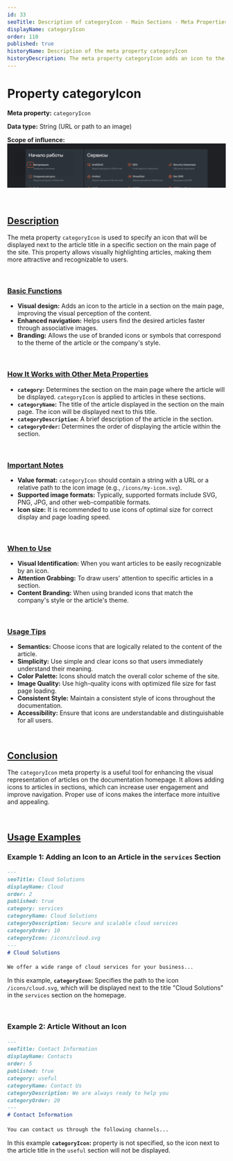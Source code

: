 ```yaml
---
id: 33
seoTitle: Description of categoryIcon - Main Sections - Meta Properties
displayName: categoryIcon
order: 110
published: true
historyName: Description of the meta property categoryIcon
historyDescription: The meta property categoryIcon adds an icon to the article on the main page, improving visual perception and navigation.
---
```


# Property categoryIcon

**Meta property:** `categoryIcon`

**Data type:** String (URL or path to an image)

**Scope of influence:**
![Property Influence](https://raw.githubusercontent.com/SolarSpaceTech/product-documentation-help/refs/heads/main/ru/images/category-icon.png)


<br/>

## [Description](description)

The meta property `categoryIcon` is used to specify an icon that will be displayed next to the article title in a specific section on the main page of the site. This property allows visually highlighting articles, making them more attractive and recognizable to users.

<br/>

### [Basic Functions](basic-functions)

- **Visual design:** Adds an icon to the article in a section on the main page, improving the visual perception of the content.
- **Enhanced navigation:** Helps users find the desired articles faster through associative images.
- **Branding:** Allows the use of branded icons or symbols that correspond to the theme of the article or the company's style.

<br/>

### [How It Works with Other Meta Properties](with-other-properties)

- **`category`:** Determines the section on the main page where the article will be displayed. `categoryIcon` is applied to articles in these sections.
- **`categoryName`:** The title of the article displayed in the section on the main page. The icon will be displayed next to this title.
- **`categoryDescription`:** A brief description of the article in the section.
- **`categoryOrder`:** Determines the order of displaying the article within the section.

<br/>

### [Important Notes](notes)

- **Value format:** `categoryIcon` should contain a string with a URL or a relative path to the icon image (e.g., `/icons/my-icon.svg`).
- **Supported image formats:** Typically, supported formats include SVG, PNG, JPG, and other web-compatible formats.
- **Icon size:** It is recommended to use icons of optimal size for correct display and page loading speed.


<br/>

### [When to Use](when-to-use)

- **Visual Identification:** When you want articles to be easily recognizable by an icon.
- **Attention Grabbing:** To draw users' attention to specific articles in a section.
- **Content Branding:** When using branded icons that match the company's style or the article's theme.

<br/>

### [Usage Tips](advice)

- **Semantics:** Choose icons that are logically related to the content of the article.
- **Simplicity:** Use simple and clear icons so that users immediately understand their meaning.
- **Color Palette:** Icons should match the overall color scheme of the site.
- **Image Quality:** Use high-quality icons with optimized file size for fast page loading.
- **Consistent Style:** Maintain a consistent style of icons throughout the documentation.
- **Accessibility:** Ensure that icons are understandable and distinguishable for all users.

<br/>

## [Conclusion](conclusion)

The `categoryIcon` meta property is a useful tool for enhancing the visual representation of articles on the documentation homepage.
It allows adding icons to articles in sections, which can increase user engagement and improve navigation.
Proper use of icons makes the interface more intuitive and appealing.

<br/>

## [Usage Examples](examples)

### Example 1: Adding an Icon to an Article in the `services` Section

```md
---
seoTitle: Cloud Solutions
displayName: Cloud
order: 2
published: true
category: services
categoryName: Cloud Solutions
categoryDescription: Secure and scalable cloud services
categoryOrder: 10
categoryIcon: /icons/cloud.svg
---
# Cloud Solutions

We offer a wide range of cloud services for your business...
```

In this example, **`categoryIcon`:** Specifies the path to the icon `/icons/cloud.svg`, which will be displayed next to the title "Cloud Solutions" in the `services` section on the homepage.

<br/>

### Example 2: Article Without an Icon

```md
---
seoTitle: Contact Information
displayName: Contacts
order: 5
published: true
category: useful
categoryName: Contact Us
categoryDescription: We are always ready to help you
categoryOrder: 20
---
# Contact Information

You can contact us through the following channels...
```

In this example **`categoryIcon`:** property is not specified, so the icon next to the article title in the `useful` section will not be displayed.
